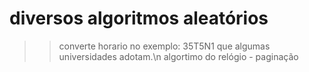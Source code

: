 # diversos algoritmos aleatórios 
>>converte horario no exemplo: 35T5N1 que algumas universidades adotam.\n
>>algortimo do relógio - paginação 
